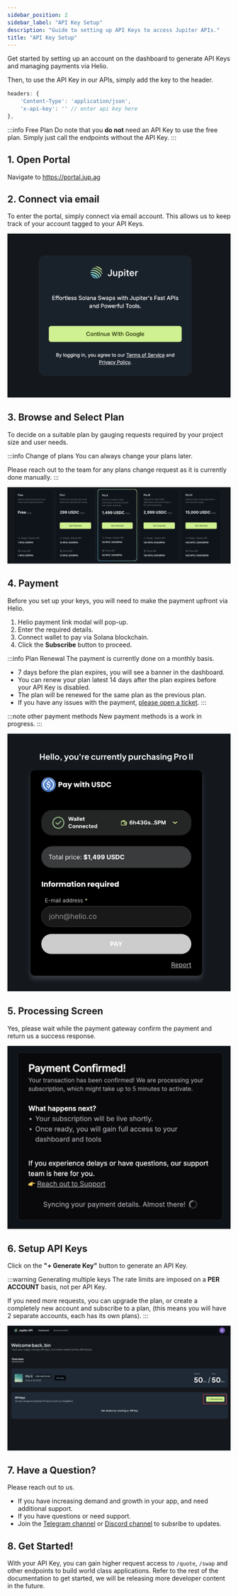 ```yaml
---
sidebar_position: 2
sidebar_label: "API Key Setup"
description: "Guide to setting up API Keys to access Jupiter APIs."
title: "API Key Setup"
---
```


<head>
    <title>API Setup</title>
    <meta name="twitter:card" content="summary" />
</head>

Get started by setting up an account on the dashboard to generate API Keys and managing payments via Helio.

Then, to use the API Key in our APIs, simply add the key to the header.

```js
headers: {
    'Content-Type': 'application/json',
    'x-api-key': '' // enter api key here
},
```

:::info Free Plan
Do note that you **do not** need an API Key to use the free plan. Simply just call the endpoints without the API Key.
:::

## 1. Open Portal

Navigate to https://portal.jup.ag

## 2. Connect via email

To enter the portal, simply connect via email account. This allows us to keep track of your account tagged to your API Keys.

![Connect](../static/portal/connect.png)

## 3. Browse and Select Plan

To decide on a suitable plan by gauging requests required by your project size and user needs.

:::info Change of plans
You can always change your plans later.

Please reach out to the team for any plans change request as it is currently done manually.
:::

![Plans](../static/portal/plans.png)

## 4. Payment

Before you set up your keys, you will need to make the payment upfront via Helio.

1. Helio payment link modal will pop-up.
2. Enter the required details.
3. Connect wallet to pay via Solana blockchain.
4. Click the **Subscribe** button to proceed.

:::info Plan Renewal
The payment is currently done on a monthly basis.

- 7 days before the plan expires, you will see a banner in the dashboard.
- You can renew your plan latest 14 days after the plan expires before your API Key is disabled.
- The plan will be renewed for the same plan as the previous plan.
- If you have any issues with the payment, [please open a ticket](https://jupiverse.zendesk.com/hc/en-us/requests/new?ticket_form_id=18069133114012&tf_18541841140892=api_or_developer_support).
:::

:::note other payment methods
New payment methods is a work in progress.
:::

![Payment](../static/portal/payment.png)

## 5. Processing Screen

Yes, please wait while the payment gateway confirm the payment and return us a success response.

![Processing](../static/portal/processing.png)

## 6. Setup API Keys

Click on the **"+ Generate Key"** button to generate an API Key.

:::warning Generating multiple keys
The rate limits are imposed on a **PER ACCOUNT** basis, not per API Key.

If you need more requests, you can upgrade the plan, or create a completely new account and subscribe to a plan, (this means you will have 2 separate accounts, each has its own plans).
:::

![Generate](../static/portal/generate.png)

## 7. Have a Question?

Please reach out to us.

- If you have increasing demand and growth in your app, and need additional support.
- If you have questions or need support.
- Join the [Telegram channel](https://t.me/jup_dev) or [Discord channel](https://discord.com/channels/897540204506775583/1115543693005430854) to subsribe to updates.

## 8. Get Started!

With your API Key, you can gain higher request access to `/quote`, `/swap` and other endpoints to build world class applications. Refer to the rest of the documentation to get started, we will be releasing more developer content in the future.